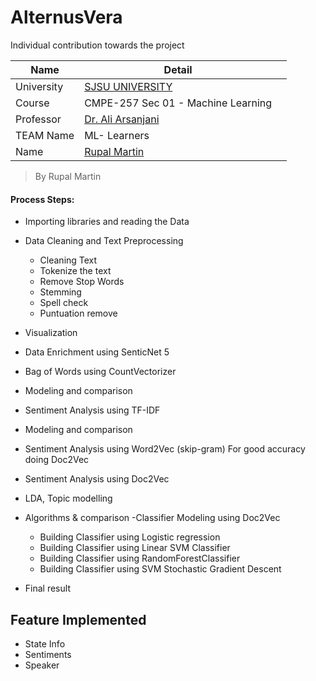 # AlternusVera

Individual contribution towards the project

|Name | Detail| |
|---|---|---|
| University | [SJSU UNIVERSITY]( http://www.sjsu.edu/) |
| Course | CMPE-257 Sec 01 - Machine Learning|
|Professor| [Dr. Ali Arsanjani](ali.arsanjani@sjsu.edu) |
| TEAM Name | ML- Learners |
| Name |[Rupal Martin](https://www.linkedin.com/in/rupal-martin/)  | 

> By Rupal Martin

#### Process Steps: 
- Importing libraries and reading the Data 
- Data Cleaning and Text Preprocessing 
    - Cleaning Text 
    - Tokenize the text
    - Remove Stop Words
    - Stemming 
    - Spell check 
    - Puntuation remove 
  
- Visualization
- Data Enrichment using SenticNet 5
- Bag of Words using CountVectorizer
- Modeling and comparison 
- Sentiment Analysis using TF-IDF
- Modeling and comparison
- Sentiment Analysis using Word2Vec (skip-gram) For good accuracy doing Doc2Vec
- Sentiment Analysis using Doc2Vec 
- LDA, Topic modelling
- Algorithms & comparison
    -Classifier Modeling using Doc2Vec
    - Building Classifier using Logistic regression
    - Building Classifier using Linear SVM Classifier
    - Building Classifier using RandomForestClassifier
    - Building Classifier using SVM Stochastic Gradient Descent
- Final result 


 ## Feature Implemented
- State Info
- Sentiments
- Speaker




